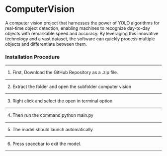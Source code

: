 # ComputerVision
A computer vision project that harnesses the power of YOLO algorithms for real-time object detection, enabling machines to recognize day-to-day objects with remarkable speed and accuracy. By leveraging this innovative technology and a vast dataset, the software can quickly process multiple objects and differentiate between them.


### Installation Procedure

***
1. First, Download the GitHub Repository as a .zip file.
***
2. Extract the folder and open the subfolder computer vision
***
3. Right click and select the open in terminal option
***
4. Then run the command python main.py
***
5. The model should launch automatically
***
6. Press spacebar to exit the model.
***
